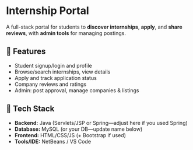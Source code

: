 # Internship Portal

A full-stack portal for students to **discover internships**, **apply**, and **share reviews**, with **admin tools** for managing postings.

## 🔹 Features
- Student signup/login and profile
- Browse/search internships, view details
- Apply and track application status
- Company reviews and ratings
- Admin: post approval, manage companies & listings

## 🔹 Tech Stack
- **Backend:** Java (Servlets/JSP or Spring—adjust here if you used Spring)
- **Database:** MySQL (or your DB—update name below)
- **Frontend:** HTML/CSS/JS (+ Bootstrap if used)
- **Tools/IDE:** NetBeans / VS Code 

